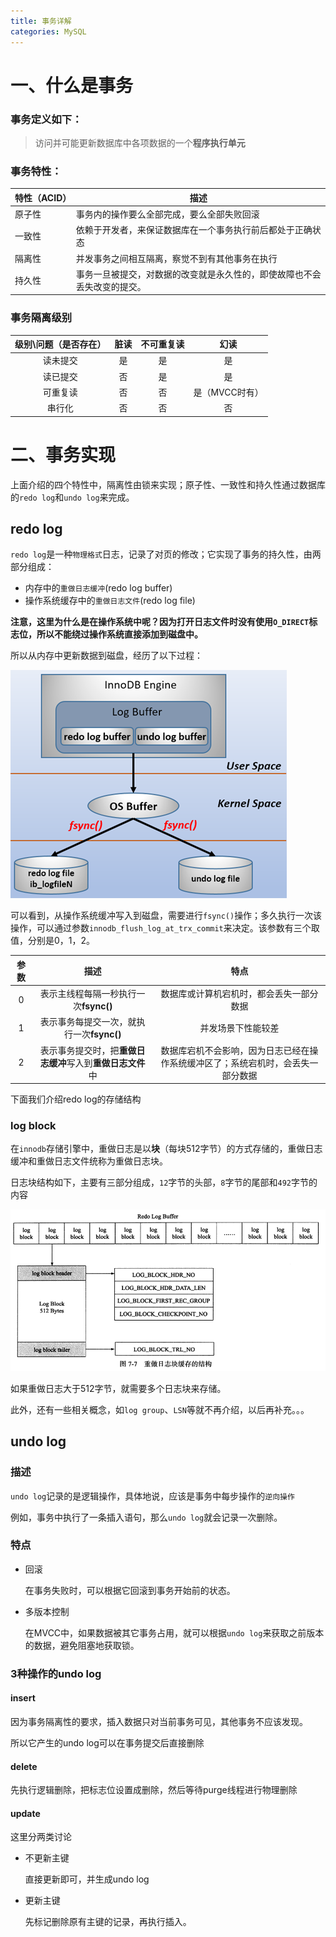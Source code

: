 ```yaml
---
title: 事务详解
categories: MySQL
---
```


# 一、什么是事务

### 事务定义如下：

> 访问并可能更新数据库中各项数据的一个**程序执行单元**

### 事务特性：

| 特性（ACID） | 描述                                                         |
| ------------ | ------------------------------------------------------------ |
| 原子性       | 事务内的操作要么全部完成，要么全部失败回滚                   |
| 一致性       | 依赖于开发者，来保证数据库在一个事务执行前后都处于正确状态   |
| 隔离性       | 并发事务之间相互隔离，察觉不到有其他事务在执行               |
| 持久性       | 事务一旦被提交，对数据的改变就是永久性的，即使故障也不会丢失改变的提交。 |

### 事务隔离级别

| 级别\问题（是否存在） | 脏读 | 不可重复读 |      幻读      |
| :-------------------: | :--: | :--------: | :------------: |
|       读未提交        |  是  |     是     |       是       |
|       读已提交        |  否  |     是     |       是       |
|       可重复读        |  否  |     否     | 是（MVCC时有） |
|        串行化         |  否  |     否     |       否       |

# 二、事务实现

上面介绍的四个特性中，隔离性由锁来实现；原子性、一致性和持久性通过数据库的`redo log`和`undo log`来完成。

## redo log

`redo log`是一种`物理格式`日志，记录了对页的修改；它实现了事务的持久性，由两部分组成：

- 内存中的`重做日志缓冲`(redo log buffer)
- 操作系统缓存中的`重做日志文件`(redo log file)

**注意，这里为什么是在操作系统中呢？因为打开日志文件时没有使用`O_DIRECT`标志位，所以不能绕过操作系统直接添加到磁盘中。**

所以从内存中更新数据到磁盘，经历了以下过程：

![img](https://raw.githubusercontent.com/Aurora-Ze/pictures/master/img/20210502235152.png)

可以看到，从操作系统缓冲写入到磁盘，需要进行`fsync()`操作；多久执行一次该操作，可以通过参数`innodb_flush_log_at_trx_commit`来决定。该参数有三个取值，分别是0，1，2。

| 参数 |                            描述                            |                             特点                             |
| :--: | :--------------------------------------------------------: | :----------------------------------------------------------: |
|  0   |           表示主线程每隔一秒执行一次**fsync()**            |           数据库或计算机宕机时，都会丢失一部分数据           |
|  1   |         表示事务每提交一次，就执行一次**fsync()**          |                      并发场景下性能较差                      |
|  2   | 表示事务提交时，把**重做日志缓冲**写入到**重做日志文件**中 | 数据库宕机不会影响，因为日志已经在操作系统缓冲区了；系统宕机时，会丢失一部分数据 |

下面我们介绍redo log的存储结构

### log block

在`innodb`存储引擎中，重做日志是以**块**（每块512字节）的方式存储的，重做日志缓冲和重做日志文件统称为重做日志块。

日志块结构如下，主要有三部分组成，`12`字节的头部，`8`字节的尾部和`492`字节的内容

<img src="https://raw.githubusercontent.com/Aurora-Ze/pictures/master/img/20210503001857.png" alt="image-20210503001857387" style="zoom:67%;" />

如果重做日志大于512字节，就需要多个日志块来存储。

此外，还有一些相关概念，如`log group`、`LSN`等就不再介绍，以后再补充。。。

## undo log

### 描述

`undo log`记录的是逻辑操作，具体地说，应该是事务中每步操作的`逆向操作`

例如，事务中执行了一条插入语句，那么`undo log`就会记录一次删除。

### 特点

- 回滚

  在事务失败时，可以根据它回滚到事务开始前的状态。

- 多版本控制

  在MVCC中，如果数据被其它事务占用，就可以根据`undo log`来获取之前版本的数据，避免阻塞地获取锁。

### 3种操作的undo log

#### insert

因为事务隔离性的要求，插入数据只对当前事务可见，其他事务不应该发现。

所以它产生的undo log可以在事务提交后直接删除

#### delete

先执行逻辑删除，把标志位设置成删除，然后等待purge线程进行物理删除

#### update

这里分两类讨论

- 不更新主键

  直接更新即可，并生成undo log

- 更新主键

  先标记删除原有主键的记录，再执行插入。